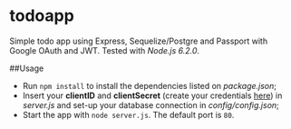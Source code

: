 # todoapp
Simple todo app using Express, Sequelize/Postgre and Passport with Google OAuth and JWT. Tested with *Node.js 6.2.0*.

##Usage
* Run `npm install` to install the dependencies listed on *package.json*;
* Insert your **clientID** and **clientSecret** (create your credentials [here](https://console.developers.google.com/apis/credentials)) in *server.js* and set-up your database connection in *config/config.json*;
* Start the app with `node server.js`. The default port is `80`.
